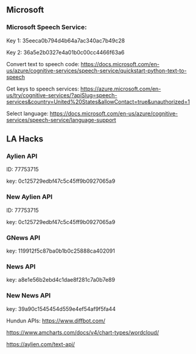 ## Microsoft
### Microsoft Speech Service:

Key 1: 35eeca0b794d4b64a7ac340ac7b49c28

Key 2: 36a5e2b0327e4a01b0c00cc4466f63a6

Convert text to speech code: 
https://docs.microsoft.com/en-us/azure/cognitive-services/speech-service/quickstart-python-text-to-speech

Get keys to speech services:
https://azure.microsoft.com/en-us/try/cognitive-services/?apiSlug=speech-services&country=United%20States&allowContact=true&unauthorized=1

Select language: 
https://docs.microsoft.com/en-us/azure/cognitive-services/speech-service/language-support


## LA Hacks
### Aylien API 

ID: 77753715

key: 0c125729edbf47c5c45ff9b0927065a9

### New Aylien API

ID: 77753715

key: 0c125729edbf47c5c45ff9b0927065a9

### GNews API

key: 119912f5c87ba0b1b0c25888ca402091

### News API

key: a8e1e56b2ebd4c1dae8f281c7a0b7e89

### New News API

key: 39a90c1545454d559e4ef54af9f5fa44

Hundun APIs:
https://www.diffbot.com/

https://www.amcharts.com/docs/v4/chart-types/wordcloud/

https://aylien.com/text-api/
